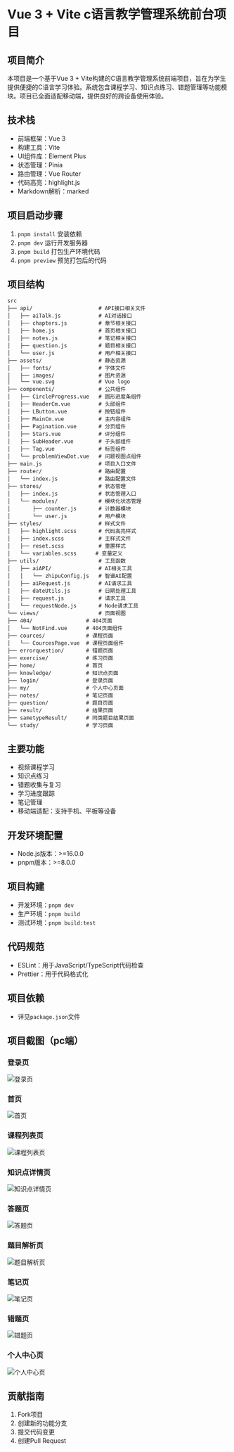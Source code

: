 # Vue 3 + Vite c语言教学管理系统前台项目

## 项目简介
本项目是一个基于Vue 3 + Vite构建的C语言教学管理系统前端项目，旨在为学生提供便捷的C语言学习体验。系统包含课程学习、知识点练习、错题管理等功能模块。项目已全面适配移动端，提供良好的跨设备使用体验。

## 技术栈
- 前端框架：Vue 3
- 构建工具：Vite
- UI组件库：Element Plus
- 状态管理：Pinia
- 路由管理：Vue Router
- 代码高亮：highlight.js
- Markdown解析：marked

## 项目启动步骤
1. `pnpm install` 安装依赖
2. `pnpm dev` 运行开发服务器
3. `pnpm build` 打包生产环境代码
4. `pnpm preview` 预览打包后的代码

## 项目结构

```plaintext
src
├── api/                     # API接口相关文件
│   ├── aiTalk.js            # AI对话接口
│   ├── chapters.js          # 章节相关接口
│   ├── home.js              # 首页相关接口
│   ├── notes.js             # 笔记相关接口
│   ├── question.js          # 题目相关接口
│   └── user.js              # 用户相关接口
├── assets/                  # 静态资源
│   ├── fonts/               # 字体文件
│   ├── images/              # 图片资源
│   └── vue.svg              # Vue logo
├── components/              # 公共组件
│   ├── CircleProgress.vue   # 圆形进度条组件
│   ├── HeaderCm.vue         # 头部组件
│   ├── LButton.vue          # 按钮组件
│   ├── MainCm.vue           # 主内容组件
│   ├── Pagination.vue       # 分页组件
│   ├── Stars.vue            # 评分组件
│   ├── SubHeader.vue        # 子头部组件
│   ├── Tag.vue              # 标签组件
│   └── problemViewDot.vue   # 问题视图点组件
├── main.js                  # 项目入口文件
├── router/                  # 路由配置
│   └── index.js             # 路由配置文件
├── stores/                  # 状态管理
│   ├── index.js             # 状态管理入口
│   └── modules/             # 模块化状态管理
│       ├── counter.js       # 计数器模块
│       └── user.js          # 用户模块
├── styles/                  # 样式文件
│   ├── highlight.scss       # 代码高亮样式
│   ├── index.scss           # 主样式文件
│   ├── reset.scss           # 重置样式
│   └── variables.scss      # 变量定义
├── utils/                   # 工具函数
│   ├── aiAPI/               # AI相关工具
│   │   └── zhipuConfig.js   # 智谱AI配置
│   ├── aiRequest.js         # AI请求工具
│   ├── dateUtils.js         # 日期处理工具
│   ├── request.js           # 请求工具
│   └── requestNode.js       # Node请求工具
└── views/                   # 页面视图
├── 404/                 # 404页面
│   └── NotFind.vue      # 404页面组件
├── cources/             # 课程页面
│   └── CourcesPage.vue  # 课程页面组件
├── errorquestion/       # 错题页面
├── exercise/            # 练习页面
├── home/                # 首页
├── knowledge/           # 知识点页面
├── login/               # 登录页面
├── my/                  # 个人中心页面
├── notes/               # 笔记页面
├── question/            # 题目页面
├── result/              # 结果页面
├── sametypeResult/      # 同类题目结果页面
└── study/               # 学习页面
```

## 主要功能
- 视频课程学习
- 知识点练习
- 错题收集与复习
- 学习进度跟踪
- 笔记管理
- 移动端适配：支持手机、平板等设备

## 开发环境配置
- Node.js版本：>=16.0.0
- pnpm版本：>=8.0.0

## 项目构建
- 开发环境：`pnpm dev`
- 生产环境：`pnpm build`
- 测试环境：`pnpm build:test`

## 代码规范
- ESLint：用于JavaScript/TypeScript代码检查
- Prettier：用于代码格式化

## 项目依赖
- 详见`package.json`文件

## 项目截图（pc端）

### 登录页
![登录页](./src/assets/images/pc/登录页.png)

### 首页
![首页](./src/assets/images/pc/首页.png)

### 课程列表页
![课程列表页](./src/assets/images/pc/课程页.png)

### 知识点详情页
![知识点详情页](./src/assets/images/pc/知识点详情页.png)

### 答题页
![答题页](./src/assets/images/pc/答题页.png)

### 题目解析页
![题目解析页](./src/assets/images/pc/题目解析页.png)

### 笔记页
![笔记页](./src/assets/images/pc/笔记页.png)

### 错题页
![错题页](./src/assets/images/pc/错题页.png)

### 个人中心页
![个人中心页](./src/assets/images/pc/个人中心页.png)

## 贡献指南
1. Fork项目
2. 创建新的功能分支
3. 提交代码变更
4. 创建Pull Request